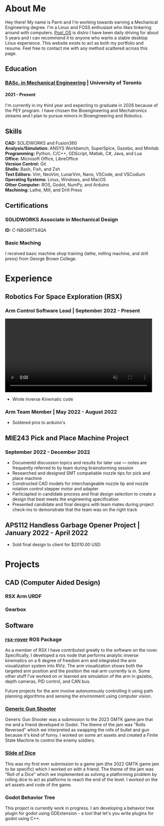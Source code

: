 # About Me

Hey there! My name is Parm and I'm working towards earning a Mechanical Engineering degree. I'm a Linux and FOSS enthusiast who likes tinkering around with computers. [Pop!_OS](https://pop.system76.com/) is distro I have been daily driving for about 5 years and I can recommend it to anyone who wants a stable desktop Linux experience. This website exists to act as both my portfolio and resume. Feel free to contact me with any method scattered across this page.

## Education

### [**BASc. in Mechanical Engineering**](https://www.mie.utoronto.ca/programs/undergraduate/mechanical-engineering/) | University of Toronto 
#### 2021 - Present

I'm currently in my third year and expecting to graduate in 2026 because of the PEY program. I have chosen the Bioengineering and Mechatronics streams and I plan to pursue minors in Bioengineering and Robotics. 

## Skills
**CAD:** SOLIDWORKS and Fusion360
<br>
**Analysis/Simulation:** ANSYS Workbench, SuperSpice, Gazebo, and Minitab
<br>
**Programming:** Python, C/C++, GDScript, Matlab, C#, Java, and Lua
<br>
**Office:** Microsoft Office, LibreOffice
<br>
**Version Control:** Git
<br>
**Shells:** Bash, Fish, and Zsh
<br>
**Text Editors:** Vim, NeoVim, LunarVim, Nano, VSCode, and VSCodium
<br>
**Operating Systems:** Linux, Windows, and MacOS
<br>
**Other Computer:** ROS, Godot, NumPy, and Arduino
<br>
**Machining:** Lathe, Mill, and Drill Press

## Certifications

### SOLIDWORKS Associate in Mechanical Design
**ID:** C-NBG6RTS4QA

### Basic Maching 
I received basic machine shop training (lathe, milling machine, and drill press) from George Brown College.

# Experience

## Robotics For Space Exploration (RSX)

### Arm Control Software Lead | September 2022 - Present
<video src="videos/Ik_features.mp4" controls="controls" muted="muted" style="max-height:640px;" width="480"> 
</video>


- Wrote Inverse Kinematic code

### Arm Team Member | May 2022 - August 2022
- Soldered pins to arduino's

## MIE243 Pick and Place Machine Project 
### September 2022 - December 2022

- Documentd discussion topics and results for later use — notes are frequently referred to by team during brainstorming session
- Researched and designed SMT compatiable nozzle tips for pick and place machine 
- Constructed CAD models for interchangeable nozzle tip and nozzle rotation control stepper motor and adapter
- Particiapted in candidate process and final design selection to create a design that best meets the engineering specification
- Presented candidate and final designs with team mates during project check-ins to demonstrate that the team was on the right track

## APS112 Handless Garbage Opener Project | January 2022 - April 2022

- Sold final design to client for $2010.00 USD

# Projects

## CAD (Computer Aided Design)

### RSX Arm URDF

### Gearbox 

## Software

### [rsx-rover](https://github.com/rsx-utoronto/rsx-rover) ROS Package

As a member of RSX I have contributed greatly to the software on the rover. Specifically, I developed a ros node that performs analytic inverse kinematics on a 6 degree of freedom arm and integrated the arm visualization system into RViz. The arm visualization shows both the targeted arm position and the position the real arm currently is in. Some other stuff I've worked on or learned are simulation of the arm in gazebo, depth cameras, PID control, and CAN bus.

Future projects for the arm involve autonomously controlling it using path planning algorithms and sensing the environment using computer vision.


### [Generic Gun Shooter](https://battlemonk345.itch.io/generic-gun-shooter)

Generic Gun Shooter was a submission to the 2023 GMTK game jam that me and a friend developed in Godot. The theme of the jam was "Rolls Reversed" which we interpreted as swapping the rolls of bullet and gun because it's kind of funny. I worked on some art assets and created a Finite State Machine to control the enemy soldiers.

### [Slide of Dice](https://battlemonk345.itch.io/slide-of-dice)

This was my first ever submission to a game jam (the 2022 GMTK game jam to be specific) which I worked on with a friend. The theme of the jam was "Roll of a Dice" which we implemented as solving a platforming problem by rolling dice to act as platforms to reach the end of the level. I worked on the art assets and code of the game.

### Godot Behavior Tree

This project is currently work in progress. I am developing a behavior tree plugin for godot using GDExtension - a tool that let's you write plugins for godot using C++.